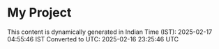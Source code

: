 # My Project

This content is dynamically generated in Indian Time (IST): 2025-02-17 04:55:46 IST
Converted to UTC: 2025-02-16 23:25:46 UTC
